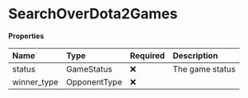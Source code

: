 # SearchOverDota2Games

**Properties**

| Name        | Type         | Required | Description     |
| :---------- | :----------- | :------- | :-------------- |
| status      | GameStatus   | ❌       | The game status |
| winner_type | OpponentType | ❌       |                 |

<!-- This file was generated by liblab | https://liblab.com/ -->
